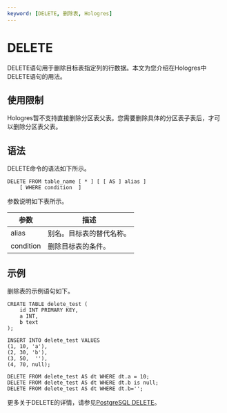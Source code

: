 ```yaml
---
keyword: [DELETE, 删除表, Hologres]
---
```


# DELETE

DELETE语句用于删除目标表指定列的行数据。本文为您介绍在Hologres中DELETE语句的用法。

## 使用限制

Hologres暂不支持直接删除分区表父表。您需要删除具体的分区表子表后，才可以删除分区表父表。

## 语法

DELETE命令的语法如下所示。

```
DELETE FROM table_name [ * ] [ [ AS ] alias ]
    [ WHERE condition  ]
```

参数说明如下表所示。

|参数|描述|
|--|--|
|alias|别名。目标表的替代名称。|
|condition|删除目标表的条件。|

## 示例

删除表的示例语句如下。

```
CREATE TABLE delete_test (
    id INT PRIMARY KEY,
    a INT,
    b text 
);

INSERT INTO delete_test VALUES 
(1, 10, 'a'),
(2, 30, 'b'),
(3, 50,  ''),
(4, 70, null);

DELETE FROM delete_test AS dt WHERE dt.a = 10;
DELETE FROM delete_test AS dt WHERE dt.b is null;
DELETE FROM delete_test AS dt WHERE dt.b='';
```

更多关于DELETE的详情，请参见[PostgreSQL DELETE](https://www.postgresql.org/docs/10/sql-delete.html)。

